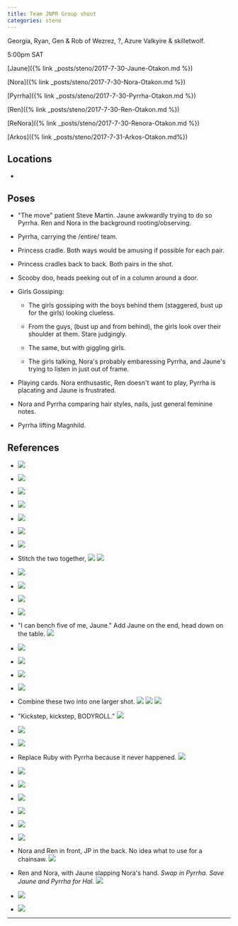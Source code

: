 ```yaml
---
title: Team JNPR Group shoot
categories: steno
---
```


Georgia, Ryan, Gen & Rob of Wezrez, ?, Azure Valkyire & skilletwolf.

5:00pm SAT

[Jaune]({% link _posts/steno/2017-7-30-Jaune-Otakon.md  %})

[Nora]({% link _posts/steno/2017-7-30-Nora-Otakon.md  %})

[Pyrrha]({% link _posts/steno/2017-7-30-Pyrrha-Otakon.md  %})

[Ren]({% link _posts/steno/2017-7-30-Ren-Otakon.md  %})

[ReNora]({% link _posts/steno/2017-7-30-Renora-Otakon.md  %})

[Arkos]({% link _posts/steno/2017-7-31-Arkos-Otakon.md%})

## Locations

- 

## Poses

* "The move" patient Steve Martin. Jaune awkwardly trying to do so Pyrrha. Ren and Nora in the background rooting/observing.

* Pyrrha, carrying the /entire/ team.

* Princess cradle. Both ways would be amusing if possible for each pair.

* Princess cradles back to back. Both pairs in the shot. 

* Scooby doo, heads peeking out of in a column around a door. 

* Girls Gossiping:

  * The girls gossiping with the boys behind them (staggered, bust up for the girls) looking clueless.

  * From the guys, (bust up and from behind), the girls look over their shoulder at them. Stare judgingly.

  * The same, but with giggling girls.

  * The girls talking, Nora's probably embaressing Pyrrha, and Jaune's trying to listen in just out of frame.

* Playing cards. Nora enthusastic, Ren doesn't want to play, Pyrrha is placating and Jaune is frustrated.

* Nora and Pyrrha comparing hair styles, nails, just general feminine notes.

* Pyrrha lifting Magnhild.

## References

* ![](http://i.imgur.com/7w2gbV3.png)

* ![](http://i.imgur.com/uDFcnKo.png)

* ![](http://i.imgur.com/Xty4Vg8.png)

* ![](http://i.imgur.com/uL3n7iq.png)

* ![](http://i.imgur.com/Y2mW1aX.png)

* ![](http://i.imgur.com/UTIb8Nn.jpg)

* ![](http://i.imgur.com/lH5q19T.png)

* Stitch the two together, ![](http://i.imgur.com/1H2HiYn.png) ![](http://i.imgur.com/yazw8HP.png)

* ![](http://i.imgur.com/zCaxNRK.png)

* ![](http://i.imgur.com/7ctHkmi.png)

* ![](http://i.imgur.com/EhOifSY.png)

* ![](http://i.imgur.com/7LOLCja.png)

* "I can bench five of me, Jaune." Add Jaune on the end, head down on the table. ![](http://i.imgur.com/yd9ShGp.png)

* ![](http://i.imgur.com/ewwTTCG.png)

* ![](http://i.imgur.com/Qtz2ffl.png)

* ![](http://i.imgur.com/cTydCIq.png)

* ![](http://i.imgur.com/jwOqCvX.png)

* Combine these two into one larger shot. ![](http://i.imgur.com/PDUMo5j.png) ![](http://i.imgur.com/XzNEeoy.png) ![](http://i.imgur.com/FSxW9yG.png)

* "Kickstep, kickstep, BODYROLL." ![](http://i.imgur.com/ElKUJf3.png)

* ![](http://i.imgur.com/aNC0bhx.png)

* ![](http://i.imgur.com/ewJetAY.png)

* Replace Ruby with Pyrrha because it never happened. ![](http://i.imgur.com/QHKA8r6.png)

* ![](http://i.imgur.com/up0r3mR.png)

* ![](http://i.imgur.com/2ARp2Kr.png)

* ![](http://i.imgur.com/pHtolEq.png)

* ![](http://i.imgur.com/mgud3x6.jpg)

* ![](http://i.imgur.com/kuxm4fU.png)

* ![](http://i.imgur.com/lYFUrmx.png)

* Nora and Ren in front, JP in the back. No idea what to use for a chainsaw. ![](http://i.imgur.com/p5v974x.png)

* Ren and Nora, with Jaune slapping Nora's hand. *Swap in Pyrrha. Save Jaune and Pyrrha for Hal.* ![](http://i.imgur.com/bghzy8q.png)

* ![](http://i.imgur.com/OG1q1UL.png)

* ![](http://i.imgur.com/dkG7Sld.png)

---